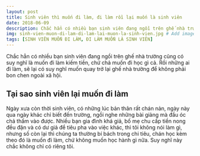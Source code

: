 ```yaml
---
layout: post
title: Sinh viên thì muốn đi làm, đi làm rồi lại muốn là sinh viên
date: 2018-06-09
description: Chắc hẳn có nhiều bạn sinh viên đang ngồi trên ghế nhà trường cũng có suy nghĩ là muốn đi làm kiếm tiền, chứ chả muốn đi học gì cả. Rồi những ai đi làm, sẽ lại có suy nghĩ muốn quay trở lại ghế nhà trường để không phải bon chen ngoài xã hội.
img: sinh-vien-muon-di-lam-di-lam-lai-muon-la-sinh-vien.jpg # Add image post (optional)
tags: [SINH VIÊN MUỐN ĐI LÀM, ĐI LÀM MUỐN LÀ SINH VIÊN]
---
```

Chắc hẳn có nhiều bạn sinh viên đang ngồi trên ghế nhà trường cũng có suy nghĩ là muốn đi làm kiếm tiền, chứ chả muốn đi học gì cả. Rồi những ai đi làm, sẽ lại có suy nghĩ muốn quay trở lại ghế nhà trường để không phải bon chen ngoài xã hội.

## Tại sao sinh viên lại muốn đi làm

Ngày xưa còn thời sinh viên, có những lúc bản thân rất chán nản, ngày này qua ngày khác chỉ biết đến trường, ngồi nghe những bài giảng mà đầu óc chả thấm vào được. Nhiều bạn gia đình khá giả, bố mẹ chu cấp tiền nong đều đặn và có dư giả để tiêu pha vào việc khác, thì tôi không nói làm gì, nhưng số còn lại thì chúng ta thường bí bách trong chi tiêu, chán học kèm theo đó là muốn đi làm, chứ không muốn học hành gì nữa. Suy nghĩ này chắc không chỉ có riêng tôi.